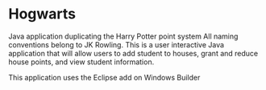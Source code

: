 # Hogwarts
Java application duplicating the Harry Potter point system
All naming conventions belong to JK Rowling.
This is a user interactive Java application that will allow users to add student to houses, grant and reduce house points, and view student information.

This application uses the Eclipse add on Windows Builder
